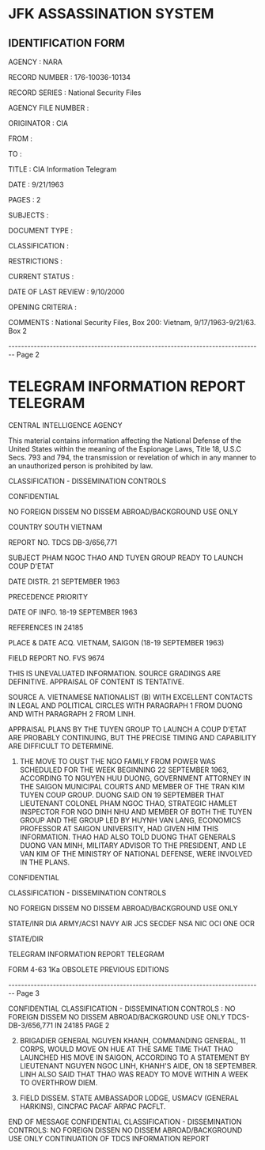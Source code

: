 # JFK ASSASSINATION SYSTEM
## IDENTIFICATION FORM

AGENCY : NARA

RECORD NUMBER : 176-10036-10134

RECORD SERIES : National Security Files

AGENCY FILE NUMBER :

ORIGINATOR : CIA

FROM :

TO :

TITLE : CIA Information Telegram

DATE : 9/21/1963

PAGES : 2

SUBJECTS :

DOCUMENT TYPE :

CLASSIFICATION :

RESTRICTIONS :

CURRENT STATUS :

DATE OF LAST REVIEW : 9/10/2000

OPENING CRITERIA :

COMMENTS : National Security Files, Box 200: Vietnam, 9/17/1963-9/21/63. Box 2


-------------------------------------------------------------------------------- Page 2

# TELEGRAM INFORMATION REPORT TELEGRAM

CENTRAL INTELLIGENCE AGENCY

This material contains information affecting the National Defense of the United States within the meaning of the Espionage Laws, Title 18, U.S.C Secs. 793 and 794, the transmission or revelation of which in any manner to an unauthorized person is prohibited by law.

CLASSIFICATION - DISSEMINATION CONTROLS

CONFIDENTIAL

NO FOREIGN DISSEM
NO DISSEM ABROAD/BACKGROUND USE ONLY

COUNTRY SOUTH VIETNAM

REPORT NO. TDCS DB-3/656,771

SUBJECT PHAM NGOC THAO AND TUYEN GROUP
READY TO LAUNCH COUP D'ETAT

DATE DISTR. 21 SEPTEMBER 1963

PRECEDENCE PRIORITY

DATE OF
INFO. 18-19 SEPTEMBER 1963

REFERENCES IN 24185

PLACE &
DATE ACQ. VIETNAM, SAIGON (18-19 SEPTEMBER 1963)

FIELD REPORT NO. FVS 9674

THIS IS UNEVALUATED INFORMATION. SOURCE GRADINGS ARE DEFINITIVE. APPRAISAL OF CONTENT IS TENTATIVE.

SOURCE A. VIETNAMESE NATIONALIST (B) WITH EXCELLENT CONTACTS IN LEGAL AND POLITICAL CIRCLES
WITH PARAGRAPH 1 FROM DUONG AND WITH PARAGRAPH 2 FROM LINH.

APPRAISAL PLANS BY THE TUYEN GROUP TO LAUNCH A COUP D'ETAT ARE PROBABLY CONTINUING, BUT THE PRECISE TIMING AND CAPABILITY ARE DIFFICULT TO DETERMINE.

1. THE MOVE TO OUST THE NGO FAMILY FROM POWER WAS SCHEDULED FOR THE WEEK BEGINNING 22 SEPTEMBER 1963, ACCORDING TO NGUYEN HUU DUONG, GOVERNMENT ATTORNEY IN THE SAIGON MUNICIPAL COURTS AND MEMBER OF THE TRAN KIM TUYEN COUP GROUP. DUONG SAID ON 19 SEPTEMBER THAT LIEUTENANT COLONEL PHAM NGOC THAO, STRATEGIC HAMLET INSPECTOR FOR NGO DINH NHU AND MEMBER OF BOTH THE TUYEN GROUP AND THE GROUP LED BY HUYNH VAN LANG, ECONOMICS PROFESSOR AT SAIGON UNIVERSITY, HAD GIVEN HIM THIS INFORMATION. THAO HAD ALSO TOLD DUONG THAT GENERALS DUONG VAN MINH, MILITARY ADVISOR TO THE PRESIDENT, AND LE VAN KIM OF THE MINISTRY OF NATIONAL DEFENSE, WERE INVOLVED IN THE PLANS.

CONFIDENTIAL

CLASSIFICATION - DISSEMINATION CONTROLS

NO FOREIGN DISSEM
NO DISSEM ABROAD/BACKGROUND USE ONLY

STATE/INR DIA ARMY/ACS1 NAVY AIR JCS SECDEF NSA NIC OCI ONE OCR

STATE/DIR

TELEGRAM INFORMATION REPORT TELEGRAM

FORM
4-63 1Ka OBSOLETE PREVIOUS EDITIONS


-------------------------------------------------------------------------------- Page 3

CONFIDENTIAL
CLASSIFICATION - DISSEMINATION CONTROLS :
NO FOREIGN DISSEM
NO DISSEM ABROAD/BACKGROUND USE ONLY
TDCS-DB-3/656,771
IN 24185
PAGE 2

2. BRIGADIER GENERAL NGUYEN KHANH, COMMANDING GENERAL, 11 CORPS, WOULD MOVE ON HUE AT THE SAME TIME THAT THAO LAUNCHED HIS MOVE IN SAIGON, ACCORDING TO A STATEMENT BY LIEUTENANT NGUYEN NGOC LINH, KHANH'S AIDE, ON 18 SEPTEMBER. LINH ALSO SAID THAT THAO WAS READY TO MOVE WITHIN A WEEK TO OVERTHROW DIEM.

3. FIELD DISSEM. STATE AMBASSADOR LODGE, USMACV (GENERAL HARKINS), CINCPAC PACAF ARPAC PACFLT.

END OF MESSAGE
CONFIDENTIAL
CLASSIFICATION - DISSEMINATION CONTROLS:
NO FOREIGN DISSEN
NO DISSEM ABROAD/BACKGROUND USE ONLY
CONTINUATION OF TDCS INFORMATION REPORT
